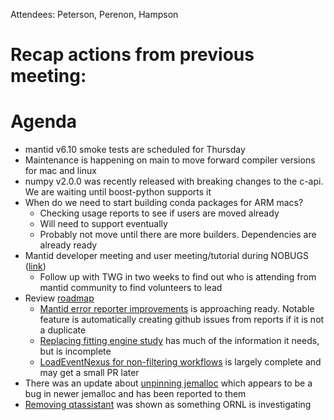 Attendees: Peterson, Perenon, Hampson

# Recap actions from previous meeting:

# Agenda
- mantid v6.10 smoke tests are scheduled for Thursday
- Maintenance is happening on main to move forward compiler versions for mac and linux
- numpy v2.0.0 was recently released with breaking changes to the c-api. We are waiting until boost-python supports it
- When do we need to start building conda packages for ARM macs?
  - Checking usage reports to see if users are moved already
  - Will need to support eventually
  - Probably not move until there are more builders. Dependencies are already ready
- Mantid developer meeting and user meeting/tutorial during NOBUGS ([link](https://github.com/mantidproject/workshops/tree/main/developer/2024-09))
  - Follow up with TWG in two weeks to find out who is attending from mantid community to find volunteers to lead
- Review [roadmap](https://github.com/mantidproject/roadmap/projects/1)
  - [Mantid error reporter improvements](https://github.com/mantidproject/roadmap/issues/32) is approaching ready. Notable feature is automatically creating github issues from reports if it is not a duplicate
  - [Replacing fitting engine study](https://github.com/mantidproject/roadmap/issues/20) has much of the information it needs, but is incomplete
  - [LoadEventNexus for non-filtering workflows](https://github.com/mantidproject/roadmap/issues/36) is largely complete and may get a small PR later
- There was an update about [unpinning jemalloc](https://github.com/mantidproject/mantid/issues/37474) which appears to be a bug in newer jemalloc and has been reported to them
- [Removing qtassistant](https://github.com/mantidproject/mantid/issues/37248) was shown as something ORNL is investigating
